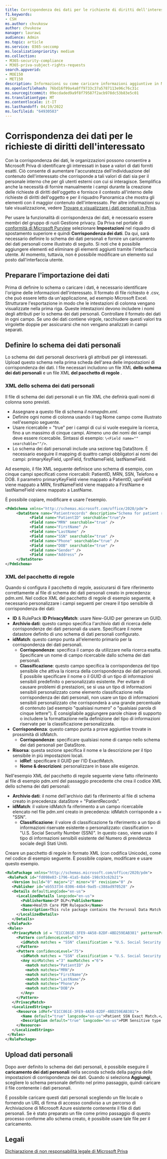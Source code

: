```yaml
---
title: Corrispondenza dei dati per le richieste di diritti dell'interessato
f1.keywords:
- CSH
ms.author: chvukosw
author: chvukosw
manager: laurawi
audience: Admin
ms.topic: article
ms.service: O365-seccomp
ms.localizationpriority: medium
ms.collection:
- M365-security-compliance
- M365-priva-subject-rights-requests
search.appverid:
- MOE150
- MET150
description: Informazioni su come caricare informazioni aggiuntive in Microsoft Priva sugli interessati.
ms.openlocfilehash: 76bd16f99a4a8ff9733c37a5787113e96c76c31c
ms.sourcegitcommit: 09ecdaded9a9f8f79587f2acb978dc53b83e5c01
ms.translationtype: MT
ms.contentlocale: it-IT
ms.lasthandoff: 04/19/2022
ms.locfileid: "64930583"
---
```

# <a name="data-matching-for-subject-rights-requests"></a>Corrispondenza dei dati per le richieste di diritti dell'interessato

Con la corrispondenza dei dati, le organizzazioni possono consentire a Microsoft Priva di identificare gli interessati in base a valori di dati forniti esatti. Ciò consente di aumentare l'accuratezza dell'individuazione del contenuto dell'interessato che corrisponde a tali valori di dati sia per il personale interno che per gli utenti esterni con cui si interagisce. Semplifica anche la necessità di fornire manualmente i campi durante la creazione delle richieste di diritti dell'oggetto e fornisce il contesto all'interno delle richieste di diritti dell'oggetto e per il riquadro Panoramica che mostra gli elementi con il maggior contenuto dell'interessato. Per altre informazioni su tale visualizzazione, vedere [Trovare e visualizzare i dati personali in Priva](priva-data-profile.md#items-with-the-most-data-subject-content).

Per usare la funzionalità di corrispondenza dei dati, è necessario essere membri del gruppo di ruoli Gestione privacy. Da Priva nel portale di [conformità di Microsoft Purview](https://compliance.microsoft.com/) selezionare **Impostazioni** nel riquadro di spostamento superiore e quindi **Corrispondenza dei dati**. Da qui, sarà necessario definire lo schema dei dati personali e fornire un caricamento dei dati personali come illustrato di seguito. Si noti che è possibile aggiungere elementi ed eliminare gli elementi aggiunti tramite l'interfaccia utente. Al momento, tuttavia, non è possibile modificare un elemento sul posto dall'interfaccia utente.

## <a name="prepare-for-data-import"></a>Preparare l'importazione dei dati

Prima di definire lo schema o caricare i dati, è necessario identificare l'origine delle informazioni dell'interessato. Il formato di file richiesto è .csv, che può essere letto da un'applicazione, ad esempio Microsoft Excel. Strutturare l'esportazione in modo che le intestazioni di colonna vengano visualizzate nella prima riga. Queste intestazioni devono includere i nomi degli attributi per lo schema dei dati personali. Controllare il formato dei dati in ogni campo. Se uno dei dati contiene virgole, racchiudere questi valori tra virgolette doppie per assicurarsi che non vengano analizzati in campi separati.

## <a name="define-the-personal-data-schema"></a>Definire lo schema dei dati personali

Lo schema dei dati personali descriverà gli attributi per gli interessati. Upload questo schema nella prima scheda dell'area delle impostazioni di corrispondenza dei dati. I file necessari includono un file XML **dello schema dei dati personali** e un file XML **del pacchetto di regole** .

### <a name="personal-data-schema-xml"></a>XML dello schema dei dati personali

Il file di schema dei dati personali è un file XML che definirà quali nomi di colonna sono previsti.

- Assegnare a questo file di schema *il nomepdm.xml*.
- Definire ogni nome di colonna usando il tag Nome campo come illustrato nell'esempio seguente.
- Usare ricercabile = "true" per i campi di cui si vuole eseguire la ricerca, fino a un massimo di cinque campi. Almeno uno dei nomi dei campi deve essere ricercabile. Sintassi di esempio: `\<Field name="" searchable=""/>`.
- Lo schema dei dati personali include una sezione tag DataStore. È necessario eseguire il mapping di quattro campi obbligatori ai nomi dei campi: primaryKeyField, upnField, firstNameField, lastNameField.

Ad esempio, il file XML seguente definisce uno schema di esempio, con cinque campi specificati come ricercabili: PatientID, MRN, SSN, Telefono e DOB. Il parametro primaryKeyField viene mappato a PatientID, upnField viene mappato a MRN, firstNameField viene mappato a FirstName e lastNameField viene mappato a LastName.

È possibile copiare, modificare e usare l'esempio.

 ```xml
<PdmSchema xmlns="http://schemas.microsoft.com/office/2020/pdm">
      <DataStore name="Patientrecords" description="Schema for patient records" version="1" primaryKeyField="PatientID" upnField="MRN" firstNameField="FirstName" lastNameField="LastName">
            <Field name="PatientID" searchable="true"/>
            <Field name="MRN" searchable="true" />
            <Field name="FirstName" />
            <Field name="LastName" />
            <Field name="SSN" searchable="true" />
            <Field name="Phone" searchable="true" />
            <Field name="DOB" searchable="true" />
            <Field name="Gender" />
            <Field name="Address" />
      </DataStore>
</PdmSchema>
 ```

### <a name="rule-package-xml"></a>XML del pacchetto di regole

Quando si configura il pacchetto di regole, assicurarsi di fare riferimento correttamente al file di schema dei dati personali creato in precedenza: pdm.xml. Nel codice XML del pacchetto di regole di esempio seguente, è necessario personalizzare i campi seguenti per creare il tipo sensibile di corrispondenza dei dati:

- **ID** &  RulePack **ID PrivacyMatch**: usare New-GUID per generare un GUID.
- **Archivio dati**: questo campo specifica l'archivio dati di ricerca delle corrispondenze dei dati personali da usare. Specificare il nome datastore definito di uno schema di dati personali configurato.
- **idMatch**: questo campo punta all'elemento primario per la corrispondenza dei dati personali.
  - **Corrispondenze**: specifica il campo da utilizzare nella ricerca esatta. Specificare un nome di campo ricercabile dallo schema dei dati personali.
  - **Classificazione**: questo campo specifica la corrispondenza del tipo sensibile che attiva la ricerca della corrispondenza dei dati personali. È possibile specificare il nome o il GUID di un tipo di informazioni sensibili predefinito o personalizzato esistente. Per evitare di causare problemi di prestazioni, se si usa un tipo di informazioni sensibili personalizzato come elemento classificazione nella corrispondenza dei dati personali, non usare un tipo di informazioni sensibili personalizzato che corrisponderà a una grande percentuale di contenuto (ad esempio "qualsiasi numero" o "qualsiasi parola di cinque lettere"). È consigliabile aggiungere parole chiave di supporto o includere la formattazione nella definizione del tipo di informazioni riservate per la classificazione personalizzata.
- **Corrispondenza**: questo campo punta a prove aggiuntive trovate in prossimità di idMatch.
  - **Corrispondenze**: specificare qualsiasi nome di campo nello schema dei dati personali per DataStore.
- **Risorsa**: questa sezione specifica il nome e la descrizione per il tipo sensibile in più impostazioni locali.
  - **idRef**: specificare il GUID per l'ID ExactMatch.
  - **Nome & descrizioni**: personalizzare in base alle esigenze.

Nell'esempio XML del pacchetto di regole seguente viene fatto riferimento al file di esempio pdm.xml del passaggio precedente che crea il codice XML dello schema dei dati personali:

- **Archivio dati**: il nome dell'archivio dati fa riferimento al file di schema creato in precedenza: dataStore = "PatientRecords".
- **idMatch**: il valore idMatch fa riferimento a un campo ricercabile elencato nel file pdm.xml creato in precedenza: idMatch corrisponde a = "SSN".
  - **Classificazione**: il valore di classificazione fa riferimento a un tipo di informazioni riservate esistente o personalizzato: classification = "U.S. Social Security Number (SSN)". In questo caso, viene usato il tipo di informazioni sensibili esistente del Numero di previdenza sociale degli Stati Uniti.

Creare un pacchetto di regole in formato XML (con codifica Unicode), come nel codice di esempio seguente. È possibile copiare, modificare e usare questo esempio.

 ```xml
<RulePackage xmlns="http://schemas.microsoft.com/office/2020/pdm">
  <RulePack id="fd098e03-1796-41a5-8ab6-198c93c62b21">
    <Version build="0" major="2" minor="0" revision="0" />
    <Publisher id="eb553734-8306-44b4-9ad5-c388ad970528" />
    <Details defaultLangCode="en-us">
      <LocalizedDetails langcode="en-us">
        <PublisherName>IP DLP</PublisherName>
        <Name>Health Care PDM Rulepack</Name>
        <Description>This rule package contains the Personal Data Match sensitive type for health care sensitive types.</Description>
      </LocalizedDetails>
    </Details>
  </RulePack>
  <Rules>
    <PrivacyMatch id = "E1CC861E-3FE9-4A58-82DF-4BD259EAB381" patternsProximity = "300" dataStore ="PatientRecords" recommendedConfidence = "65" >
      <Pattern confidenceLevel="65">
        <idMatch matches = "SSN" classification = "U.S. Social Security Number (SSN)" />
      </Pattern>
      <Pattern confidenceLevel="75">
        <idMatch matches = "SSN" classification = "U.S. Social Security Number (SSN)" />
        <Any minMatches ="3" maxMatches ="6">
          <match matches="PatientID" />
          <match matches="MRN"/>
          <match matches="FirstName"/>
          <match matches="LastName"/>
          <match matches="Phone"/>
          <match matches="DOB"/>
        </Any>
      </Pattern>
    </PrivacyMatch>
    <LocalizedStrings>
      <Resource idRef="E1CC861E-3FE9-4A58-82DF-4BD259EAB381">
        <Name default="true" langcode="en-us">Patient SSN Exact Match.</Name>
        <Description default="true" langcode="en-us">PDM Sensitive type for detecting Patient SSN.</Description>
      </Resource>
    </LocalizedStrings>
  </Rules>
</RulePackage>
 ```

## <a name="upload-personal-data"></a>Upload dati personali
Dopo aver definito lo schema dei dati personali, è possibile eseguire il **caricamento dei dati personali** nella seconda scheda della pagina delle impostazioni di corrispondenza dei dati. Quando si seleziona **Aggiungi**, scegliere lo schema personale definito nel primo passaggio, quindi caricare il file contenente i dati personali.

È possibile caricare questi dati personali scegliendo un file locale o fornendo un URL di firma di accesso condiviso a un percorso di Archiviazione di Microsoft Azure esistente contenente il file di dati personali.
Se è stato preparato un file come primo passaggio di questo processo conforme allo schema creato, è possibile usare tale file per il caricamento.

## <a name="legal-disclaimer"></a>Legali

[Dichiarazione di non responsabilità legale di Microsoft Priva](priva-disclaimer.md)
